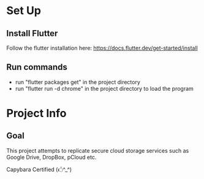 # Set Up

## Install Flutter
Follow the flutter installation here: https://docs.flutter.dev/get-started/install

## Run commands
- run "flutter packages get" in the project directory
- run "flutter run -d chrome" in the project directory to load the program


# Project Info

## Goal
This project attempts to replicate secure cloud storage services such as Google Drive, DropBox, pCloud etc.

Capybara Certified
(🖒^_^)
